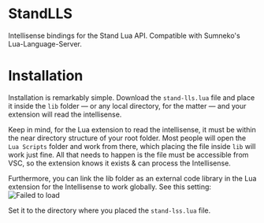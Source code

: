 # StandLLS
Intellisense bindings for the Stand Lua API. Compatible with Sumneko's Lua-Language-Server.

# Installation
Installation is remarkably simple. Download the `stand-lls.lua` file and place it inside the `lib` folder — or any local directory, for the matter — and your extension will read the intellisense.

Keep in mind, for the Lua extension to read the intellisense, it must be within the near directory structure of your root folder. Most people will open the `Lua Scripts` folder and work from there, which placing the file inside `lib` will work just fine. All that needs to happen is the file must be accessible from VSC, so the extension knows it exists & can process the Intellisense.

Furthermore, you can link the lib folder as an external code library in the Lua extension for the Intellisense to work globally. 
See this setting:
![Failed to load](https://i.imgur.com/LVgdtZH.png)

Set it to the directory where you placed the `stand-lss.lua` file.
